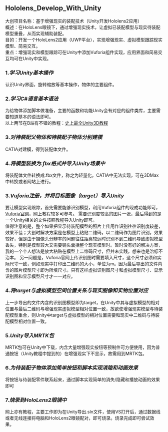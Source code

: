 ## Hololens_Develop_With_Unity
大创项目名称：基于增强现实的装配技术（Unity开发Hololens2应用）  
概述：在HoloLens眼镜下，通过增强现实技术，让虚拟已装配模型与现实待装配模型重叠，从而实现辅助装配。  
目的：开发一个HoloLens2应用（UWP平台），实现增强现实、虚拟模型跟踪现实模型、简易交互。  
重点：增强现实和模型跟踪可在Unity中添加Vuforia组件实现，应用界面和简易交互均可在Unity中实现。
### 1.*学习Unity基本操作*
认识Unity界面，旋转缩放等基本操作，物体的主要组件。
### 2.*学习C#语言基本语法*
为给物体添加脚本做准备，主要的函数和功能Unity会有对应的组件类库，主要需要知道基本的语法即可。  
以上两节在B站有不错的教程：[史上最全Unity3D教程]( https://www.bilibili.com/video/BV12s411g7gU/?share_source=copy_web&vd_source=e2ea1e505203cdd17f8b36ec2fc6fbde)
### 3.*对待装配父物体和待装配子物体分别建模*
CATIA对建模，得到装配体文件。
### 4.*将模型装换为.fbx格式并导入Unity场景中*
将装配体文件转换成.fbx文件，称之为轻量化。CATIA中无法实现，可在3DMax中转换或者网站上进行。
### 3.*Vuforia注册，并将目标图像（target）导入Unity*
要让模型实现跟踪，首先需要能够识别模型，利用Vuforia组件的现成功能即可，[Vuforia官网](https://developer.vuforia.com/downloads/SDK)，网上教程较多可参考。
需要识别度较高的图片一张，最后得到的是一个Unity相关的文件按照教程导入Unity即可。  
值得注意的是，整个如果把显示待装配模型的照片上传用作识别往往识别度较差，效果不佳；大创时解决方案是在模型上粘贴二维码，以二维码作为图片识别，效果较好，但是由于摄像头分辨率的问题往往距离较远时识别不到二维码导致虚拟模型丢失，特别是模型较大又需要镜头囊括整个现实模型时。暂时没有好的解决方案，我的一个个人想法是放大粘贴在模型上二维码尺寸，但并未实践，想来也是治标不治本。
另一问题是，Vuforia官网上传识别图时需要填入尺寸，这个尺寸必须和实际尺寸一致，例如现实中打印出二维码的大小，单位为m。因为最后导出的文件内含的图片模型尺寸即为所填尺寸。只有这样虚拟识别图尺寸和虚拟模型尺寸、显示识别图和显示模型尺寸才一一对应。
### 4.*将target与虚拟模型空间位置关系与现实图像和实物位置对应*
上一步导出的文件内含的识别图模型即为target，在Unity中其与虚拟模型的相对位置与最后二维码与增强现实虚拟模型相对位置一致，故欲使增强现实模型与待装配模型重合，则Unity中target与虚拟模型的相对位置需要和现实中二维码与待装配模型相对位置一致。
### 5.*Unity导入MRTK包*
MRTK包可在Unity中下载，内含大量增强现实按钮等预制件可方便使用，因为普通按钮（Unity教程中提到的）在增强现实下不显示，故需用到MRTK包。
### 6.*为待装配子物体添加简单按钮和脚本实现消隐和动画效果*
将按钮与待装配零件联系起来，通过脚本实现简单的消失/隐藏和播放动画的效果即可
### 7.*烧录到HoloLens2眼镜中*
网上亦有教程，主要工作即为在Unity导出.sln文件，使用VS打开后，通过数据线或者无线连接将电脑和HoloLens2眼镜配对，即可烧录。烧录完成即可尝试效果。

